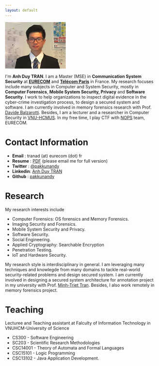 ```yaml
---
layout: default
---
```


![Avatar](./assets/images/avatar.png)

I'm **Anh Duy TRAN**. I am a Master (MSE) in **Communication System Security** at [**EURECOM**](https://www.eurecom.fr/en) and [**Télécom Paris**](https://www.telecom-paris.fr/en/home) in France. My research focuses include many subjects in Computer and System Security, mostly in **Computer Forensics**, **Mobile System Security, Privacy** and **Software Security**. I work to help organizations to inspect digital evidence in the cyber-crime investigation process, to design a secured system and software. I am currently involved in memory forensics research with Prof. [Davide Balzarotti](http://s3.eurecom.fr/~balzarot/). Besides, I am a lecturer and a researcher in Computer Security in [VNU-HCMUS](https://en.hcmus.edu.vn/). In my free time, I play CTF with [NOPS](http://www.s3.eurecom.fr/nops/index.html) team, EURECOM. 

# Contact Information
* **Email**   : tranad (at) eurecom (dot) fr
* **Resume**  : [PDF]() (please email me for full version)
* **Twitter** : [@pakkunandy](https://twitter.com/pakkunandy)
* **Linkedin**: [Anh Duy TRAN](https://www.linkedin.com/in/anh-duy-tran/)
* **Github**  : [pakkunandy](https://github.com/pakkunandy)
# Research
My research interests include

* Computer Forensics: OS forensics and Memory Forensics.
* Imaging Security and Forensics.
* Mobile System Security and Privacy.
* Software Security.
* Social Engineering.
* Applied Cryptography: Searchable Encryption
* Penetration Testing.
* IoT and Hardware Security.

My research style is interdisciplinary in general. I am leveraging many techniques and knowlegde from many domains to tackle real-world security-related problems and design secured system. I am currently involved in designing a secured system architecture for annotation project in my university with Prof. [Minh-Triet Tran](https://www.fit.hcmus.edu.vn/~tmtriet/). Besides, I also work remotely in memory forensics project.

# Teaching

Lecturee and Teaching assistant at Falculty of Information Technology in VNUHCM-University of Science
* CS300 - Software Engineering
* SC203 - Scientific Research Methodologies
* CSC14001 - Theory of Automata and Formal Languages
* CSC15101 - Logic Programming
* CSC13102 - Java Application Development.




